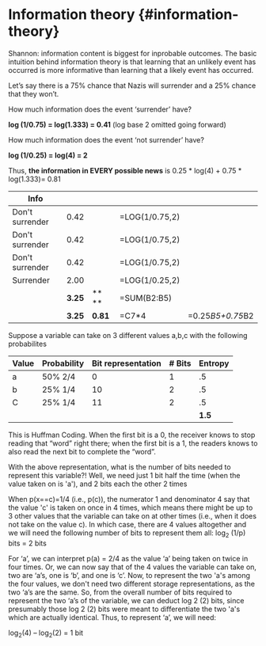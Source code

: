 # Information theory {#information-theory}

Shannon: information content is biggest for inprobable outcomes. The basic intuition behind information theory is that learning that an unlikely event has occurred is more informative than learning that a likely event has occurred.

Let’s say there is a 75% chance that Nazis will surrender and a 25% chance that they won’t.

How much information does the event ‘surrender’ have?

**log (1/0.75) = log(1.333) = 0.41** (log base 2 omitted going forward)

How much information does the event ‘not surrender’ have?

**log (1/0.25) = log(4) = 2**

Thus, **the information in EVERY possible news** is 0.25 * log(4) + 0.75 * log(1.333)= 0.81

| **Info** |   |   |   |   |
| --- | --- | --- | --- | --- |
| Don&#039;t surrender | 0.42 |   | =LOG(1/0.75,2) |   |
| Don&#039;t surrender | 0.42 |   | =LOG(1/0.75,2) |   |
| Don&#039;t surrender | 0.42 |   | =LOG(1/0.75,2) |   |
| Surrender | 2.00 |   | =LOG(1/0.25,2) |   |
|   | **3.25** | ** ** | =SUM(B2:B5) |   |
|   | **3.25** | **0.81** | =C7*4 | =0.25*B5+0.75*B2 |

Suppose a variable can take on 3 different values a,b,c with the following probabilites

| Value | Probability | Bit representation | # Bits | Entropy |
| --- | --- | --- | --- | --- |
| a | 50% 2/4 | 0 | 1 | .5 |
| b | 25% 1/4 | 10 | 2 | .5 |
| C | 25% 1/4 | 11 | 2 | .5 |
|  |  |  |  | **1.5** |

This is Huffman Coding. When the first bit is a 0, the receiver knows to stop reading that “word” right there; when the first bit is a 1, the readers knows to also read the next bit to complete the “word”.

With the above representation, what is the number of bits needed to represent this variable?! Well, we need just 1 bit half the time (when the value taken on is &#039;a&#039;), and 2 bits each the other 2 times

When p(x==c)=1/4 (i.e., p(c)), the numerator 1 and denominator 4 say that the value &#039;c&#039; is taken on once in 4 times, which means there might be up to 3 other values that the variable can take on at other times (i.e., when it does not take on the value c). In which case, there are 4 values altogether and we will need the following number of bits to represent them all: log<sub>2</sub> (1/p) bits = 2 bits

For ‘a’, we can interpret p(a) = 2/4 as the value ‘a’ being taken on twice in four times. Or, we can now say that of the 4 values the variable can take on, two are ‘a’s, one is ‘b’, and one is ‘c’. Now, to represent the two &#039;a&#039;s among the four values, we don&#039;t need two different storage representations, as the two ‘a’s are the same. So, from the overall number of bits required to represent the two ‘a’s of the variable, we can deduct log 2 (2) bits, since presumably those log 2 (2) bits were meant to differentiate the two &#039;a&#039;s which are actually identical. Thus, to represent ‘a’, we will need:

log<sub>2</sub>(4) – log<sub>2</sub>(2) = 1 bit